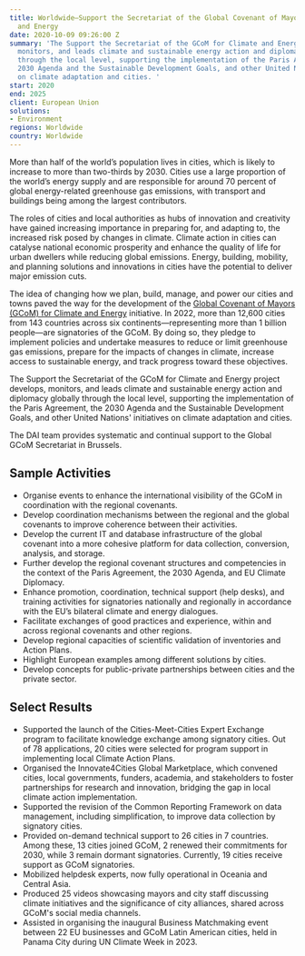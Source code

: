 ```yaml
---
title: Worldwide—Support the Secretariat of the Global Covenant of Mayors for Climate
  and Energy
date: 2020-10-09 09:26:00 Z
summary: 'The Support the Secretariat of the GCoM for Climate and Energy project develops,
  monitors, and leads climate and sustainable energy action and diplomacy globally
  through the local level, supporting the implementation of the Paris Agreement, the
  2030 Agenda and the Sustainable Development Goals, and other United Nations'' initiatives
  on climate adaptation and cities. '
start: 2020
end: 2025
client: European Union
solutions:
- Environment
regions: Worldwide
country: Worldwide
---
```


More than half of the world’s population lives in cities, which is likely to increase to more than two-thirds by 2030. Cities use a large proportion of the world’s energy supply and are responsible for around 70 percent of global energy-related greenhouse gas emissions, with transport and buildings being among the largest contributors. 

The roles of cities and local authorities as hubs of innovation and creativity have gained increasing importance in preparing for, and adapting to, the increased risk posed by changes in climate. Climate action in cities can catalyse national economic prosperity and enhance the quality of life for urban dwellers while reducing global emissions. Energy, building, mobility, and planning solutions and innovations in cities have the potential to deliver major emission cuts. 

The idea of changing how we plan, build, manage, and power our cities and towns paved the way for the development of the [Global Covenant of Mayors (GCoM) for Climate and Energy](https://www.globalcovenantofmayors.org/) initiative. In 2022, more than 12,600 cities from 143 countries across six continents—representing more than 1 billion people—are signatories of the GCoM. By doing so, they pledge to implement policies and undertake measures to reduce or limit greenhouse gas emissions, prepare for the impacts of changes in climate, increase access to sustainable energy, and track progress toward these objectives. 

The Support the Secretariat of the GCoM for Climate and Energy project develops, monitors, and leads climate and sustainable energy action and diplomacy globally through the local level, supporting the implementation of the Paris Agreement, the 2030 Agenda and the Sustainable Development Goals, and other United Nations' initiatives on climate adaptation and cities. 

The DAI team provides systematic and continual support to the Global GCoM Secretariat in Brussels. 

## Sample Activities
 
* Organise events to enhance the international visibility of the GCoM in coordination with the regional covenants.
* Develop coordination mechanisms between the regional and the global covenants to improve coherence between their activities.
* Develop the current IT and database infrastructure of the global covenant into a more cohesive platform for data collection, conversion, analysis, and storage. 
* Further develop the regional covenant structures and competencies in the context of the Paris Agreement, the 2030 Agenda, and EU Climate Diplomacy. 
* Enhance promotion, coordination, technical support (help desks), and training activities for signatories nationally and regionally in accordance with the EU’s bilateral climate and energy dialogues. 
* Facilitate exchanges of good practices and experience, within and across regional covenants and other regions. 
* Develop regional capacities of scientific validation of inventories and Action Plans. 
* Highlight European examples among different solutions by cities.
* Develop concepts for public-private partnerships between cities and the private sector.

## Select Results

* Supported the launch of the Cities-Meet-Cities Expert Exchange program to facilitate knowledge exchange among signatory cities. Out of 78 applications, 20 cities were selected for program support in implementing local Climate Action Plans.
* Organised the Innovate4Cities Global Marketplace, which convened cities, local governments, funders, academia, and stakeholders to foster partnerships for research and innovation, bridging the gap in local climate action implementation.
* Supported the revision of the Common Reporting Framework on data management, including simplification, to improve data collection by signatory cities.
* Provided on-demand technical support to 26 cities in 7 countries. Among these, 13 cities joined GCoM, 2 renewed their commitments for 2030, while 3 remain dormant signatories. Currently, 19 cities receive support as GCoM signatories.
* Mobilized helpdesk experts, now fully operational in Oceania and Central Asia.
* Produced 25 videos showcasing mayors and city staff discussing climate initiatives and the significance of city alliances, shared across GCoM's social media channels.
* Assisted in organising the inaugural Business Matchmaking event between 22 EU businesses and GCoM Latin American cities, held in Panama City during UN Climate Week in 2023.

